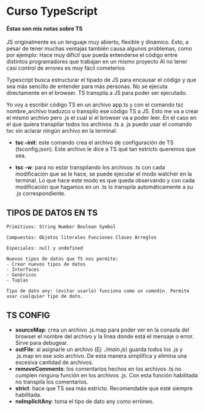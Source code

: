 
# Curso TypeScript

#### Éstas son mis notas sobre TS

JS originalmente es un lenguaje muy abierto, flexible y dinámico. Esto, a pesar de tener muchas ventajas también causa algunos problemas, como por ejemplo: 
Hace muy difícil que pueda entenderse el código entre distintos programadores que trabajan en un mismo proyecto
Al no tener casi control de errores es muy fácil cometerlos

Typescript busca estructurar el tipado de JS para encausar el código y que sea más sencillo de entender para más personas. 
No se ejecuta directamente en el browser. TS transpila a JS para poder ser ejecutado.

Yo voy a escribir código TS en un archivo app.ts y con el comando tsc nombre_archivo traduzco o transpilo ese código TS a JS. Esto me va a crear el mismo archivo pero .js el cual sí el browser va a poder leer.
En el caso en el que quiera transpilar todos los archivos .ts a .js puedo usar el comando tsc sin aclarar ningún archivo en la terminal.  

- **tsc –init**: este comando crea el archivo de configuración de TS (tsconfig.json). Este archivo le dice a TS qué tan estricto queremos que sea.

- **tsc -w**: para no estar transpilando los archivos .ts con cada modificación que se le hace, se puede ejecutar el modo watcher en la terminal. Lo que hace este modo es que queda observando y con cada modificación que hagamos en un .ts lo transpila automáticamente a su .js correspondiente.


## TIPOS DE DATOS EN TS


    Primitivos: String Number Boolean Symbol

    Compuestos: Objetos literales Funciones Clases Arreglos

    Especiales: null y undefined

    Nuevos tipos de datos que TS nos permite:
    - Crear nuevos tipos de datos
    - Interfaces
    - Genéricos
    - Tuplas

    Tipo de dato any: (evitar usarlo) funciona como un comodín. Permite usar cualquier tipo de dato.

## TS CONFIG

- **sourceMap**: crea un archivo .js.map para poder ver en la consola del browser el nombre del archivo y la línea donde está el mensaje o error. Sirve para debugear.
- **outFile**: al asignarle un archivo (_Ej: ./main.js_) guarda todos los .js y .js.map en ese solo archivo. De esta manera simplifica y elimina una excesiva cantidad de archivos.
- **removeComments**: los comentarios hechos en los archivos .ts no cumplen ninguna función en los archivos .js. Con esta función habilitada no transpila los comentarios.
- **strict**: hace que TS sea más estricto. Recomendable que esté siempre habilitada.
- **noImplicitAny**: toma el tipo de dato any como erróneo.
